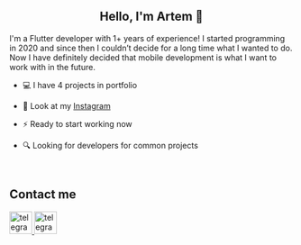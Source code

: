 ## <div align="center">Hello, I'm Artem 👋

I'm a Flutter developer with 1+ years of experience! I started programming in 2020 and since then I couldn’t decide for a long time what I wanted to do.  Now I have definitely decided that mobile development is what I want to work with in the future.</div>  
  

- 💻 I have 4 projects in portfolio  
  

- 👀 Look at my [Instagram](https://www.instagram.com/kobetskiy.dev)  
  

- ⚡️ Ready to start working now  
  

- 🔍 Looking for developers for common projects  
  

<br/>  

## Contact me 
<div id="badges">
    <a href="https://t.me/kobetskiy" target="_blank">
      <img src="https://upload.wikimedia.org/wikipedia/commons/thumb/8/83/Telegram_2019_Logo.svg/640px-Telegram_2019_Logo.svg.png" width="40" height="40" alt="telegram group" />
    </a>
    <a href="https://www.instagram.com/kobetskiy.dev" target="_blank">
      <img src="https://upload.wikimedia.org/wikipedia/commons/thumb/9/95/Instagram_logo_2022.svg/640px-Instagram_logo_2022.svg.png" width="40" height="40" alt="telegram group" />
    </a>
  </div>

<br/> 
